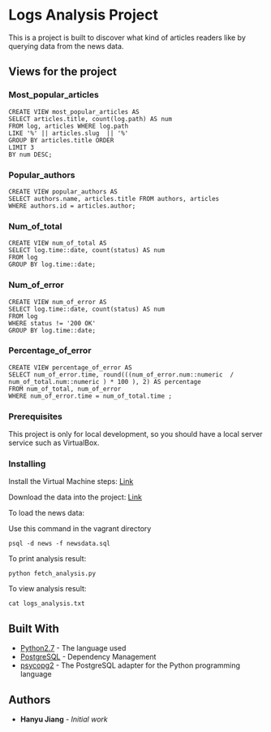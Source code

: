 # Logs Analysis Project

This is a project is built to discover what kind of articles readers like by querying data from the news data.

## Views for the project

### Most_popular_articles
```
CREATE VIEW most_popular_articles AS
SELECT articles.title, count(log.path) AS num
FROM log, articles WHERE log.path
LIKE '%' || articles.slug  || '%'
GROUP BY articles.title ORDER
LIMIT 3
BY num DESC;
```

### Popular_authors
```
CREATE VIEW popular_authors AS
SELECT authors.name, articles.title FROM authors, articles
WHERE authors.id = articles.author;
```

### Num_of_total
```
CREATE VIEW num_of_total AS
SELECT log.time::date, count(status) AS num
FROM log
GROUP BY log.time::date;
```
### Num_of_error
```
CREATE VIEW num_of_error AS
SELECT log.time::date, count(status) AS num
FROM log
WHERE status != '200 OK'
GROUP BY log.time::date;
```
### Percentage_of_error
```
CREATE VIEW percentage_of_error AS
SELECT num_of_error.time, round(((num_of_error.num::numeric  / num_of_total.num::numeric ) * 100 ), 2) AS percentage
FROM num_of_total, num_of_error
WHERE num_of_error.time = num_of_total.time ;
```


### Prerequisites

This project is only for local development, so you should have a local server service such as VirtualBox.

### Installing

Install the Virtual Machine steps:
[Link](https://classroom.udacity.com/nanodegrees/nd004/parts/8d3e23e1-9ab6-47eb-b4f3-d5dc7ef27bf0/modules/bc51d967-cb21-46f4-90ea-caf73439dc59/lessons/5475ecd6-cfdb-4418-85a2-f2583074c08d/concepts/14c72fe3-e3fe-4959-9c4b-467cf5b7c3a0)


Download the data into the project:
[Link](https://classroom.udacity.com/nanodegrees/nd004/parts/8d3e23e1-9ab6-47eb-b4f3-d5dc7ef27bf0/modules/bc51d967-cb21-46f4-90ea-caf73439dc59/lessons/262a84d7-86dc-487d-98f9-648aa7ca5a0f/concepts/a9cf98c8-0325-4c68-b972-58d5957f1a91)

To load the news data:

Use this command in the vagrant directory

```
psql -d news -f newsdata.sql
```

To print analysis result:
```
python fetch_analysis.py
```
To view analysis result:
```
cat logs_analysis.txt
```

## Built With

* [Python2.7](https://www.python.org/) - The language used
* [PostgreSQL](https://www.postgresql.org/) - Dependency Management
* [psycopg2](http://initd.org/psycopg/) - The PostgreSQL adapter for the Python programming language

## Authors

* **Hanyu Jiang** - *Initial work*
